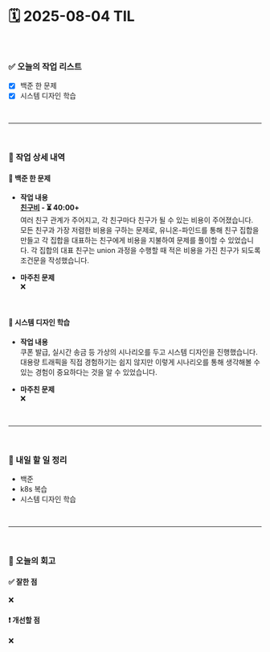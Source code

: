 # 🗓️ 2025-08-04 TIL

<br>

### ✅ 오늘의 작업 리스트  
- [x] 백준 한 문제
- [x] 시스템 디자인 학습

<br>

---

<br>

### 📌 작업 상세 내역  

#### 🔹 백준 한 문제
- **작업 내용**<br>
**[친구비](https://www.acmicpc.net/problem/16562) - ⏳ 40:00+**<br>
여러 친구 관계가 주어지고, 각 친구마다 친구가 될 수 있는 비용이 주어졌습니다. 모든 친구과 가장 저렴한 비용을 구하는 문제로, 유니온-파인드를 통해 친구 집합을 만들고 각 집합을 대표하는 친구에게 비용을 지불하여 문제를 풀이할 수 있었습니다. 각 집합의 대표 친구는 union 과정을 수행할 때 적은 비용을 가진 친구가 되도록 조건문을 작성했습니다.

- **마주친 문제**<br>
❌

<br>

#### 🔹 시스템 디자인 학습
- **작업 내용**<br>
쿠폰 발급, 실시간 송금 등 가상의 시나리오를 두고 시스템 디자인을 진행했습니다. 대용량 트래픽을 직접 경험하기는 쉽지 않지만 이렇게 시나리오를 통해 생각해볼 수 있는 경험이 중요하다는 것을 알 수 있었습니다.

- **마주친 문제**<br>
❌

<br>

---

<br>

### 🚀 내일 할 일 정리  

- 백준
- k8s 복습
- 시스템 디자인 학습

<br>

---

<br>

### 🧐 오늘의 회고  

#### ✅ 잘한 점
❌

#### ❗ 개선할 점
❌

<br><br><br>